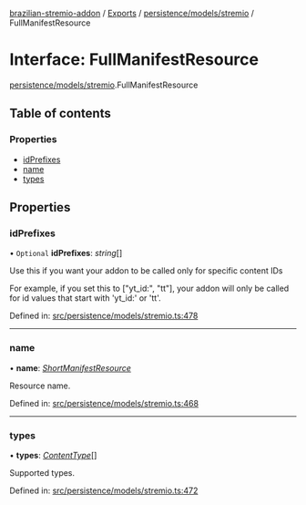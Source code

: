 [brazilian-stremio-addon](../README.md) / [Exports](../modules.md) / [persistence/models/stremio](../modules/persistence_models_stremio.md) / FullManifestResource

# Interface: FullManifestResource

[persistence/models/stremio](../modules/persistence_models_stremio.md).FullManifestResource

## Table of contents

### Properties

- [idPrefixes](persistence_models_stremio.fullmanifestresource.md#idprefixes)
- [name](persistence_models_stremio.fullmanifestresource.md#name)
- [types](persistence_models_stremio.fullmanifestresource.md#types)

## Properties

### idPrefixes

• `Optional` **idPrefixes**: *string*[]

Use this if you want your addon to be called only for specific content IDs

For example, if you set this to ["yt_id:", "tt"], your addon will only be called for id values that start with 'yt_id:' or 'tt'.

Defined in: [src/persistence/models/stremio.ts:478](https://github.com/victorgveloso/MicoLeaoDubladoAPI/blob/9dfa6b5/src/persistence/models/stremio.ts#L478)

___

### name

• **name**: [*ShortManifestResource*](../modules/persistence_models_stremio.md#shortmanifestresource)

Resource name.

Defined in: [src/persistence/models/stremio.ts:468](https://github.com/victorgveloso/MicoLeaoDubladoAPI/blob/9dfa6b5/src/persistence/models/stremio.ts#L468)

___

### types

• **types**: [*ContentType*](../modules/persistence_models_stremio.md#contenttype)[]

Supported types.

Defined in: [src/persistence/models/stremio.ts:472](https://github.com/victorgveloso/MicoLeaoDubladoAPI/blob/9dfa6b5/src/persistence/models/stremio.ts#L472)
